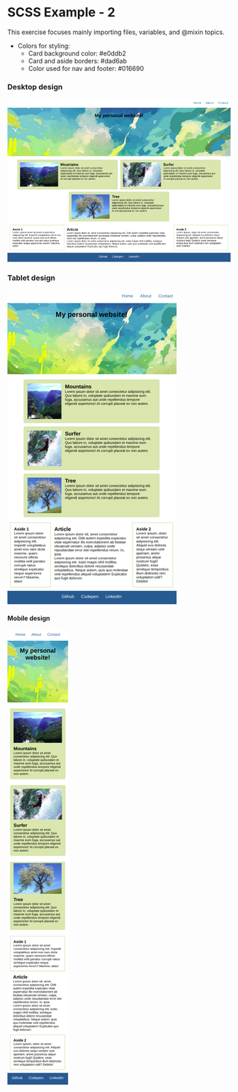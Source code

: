 # SCSS Example - 2

This exercise focuses mainly importing files, variables, and @mixin topics.

* Colors for styling:
  * Card background color: #e0ddb2
  * Card and aside borders: #dad6ab
  * Color used for nav and footer: #016690


### Desktop design

![Desktop](./reference_images/desktop.png "desktop version")

### Tablet design

![Tablet](./reference_images/tablet.png "tablet version")

#### Mobile design

![Mobile](./reference_images/mobile.png "mobile version")
